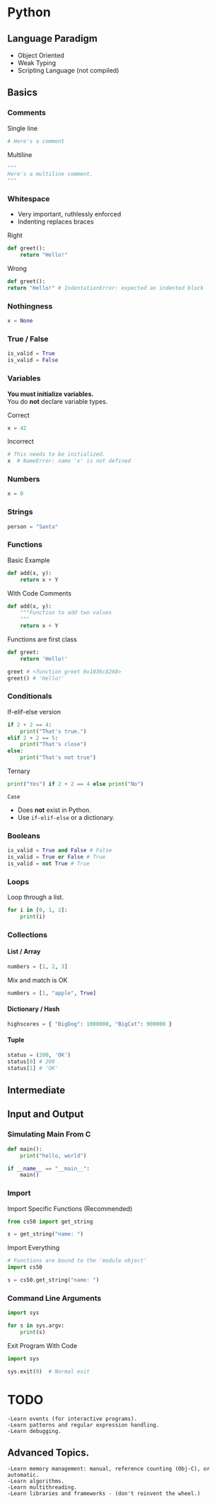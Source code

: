 # Python
## Language Paradigm
* Object Oriented
* Weak Typing
* Scripting Language (not compiled)

## Basics
### Comments
Single line
```py
# Here's a comment
```
Multiline
```py
"""
Here's a multiline comment.
"""
```
### Whitespace
* Very important, ruthlessly enforced
* Indenting replaces braces

Right
```py
def greet():
    return "Hello!"
```
Wrong
```py
def greet():
return "Hello!" # IndentationError: expected an indented block
```
### Nothingness
```py
x = None
```
### True / False
```py
is_valid = True
is_valid = False
```

### Variables
**You must initialize variables.**  
You do **not** declare variable types.

Correct
```py
x = 42
```

Incorrect
```py
# This needs to be initialized.
x  # NameError: name 'x' is not defined
```
### Numbers

```py
x = 0
```
### Strings
```py
person = "Santa"
```
### Functions
Basic Example
```py
def add(x, y):
    return x + Y
```
With Code Comments
```py
def add(x, y):
    """Function to add two values
    """
    return x + Y
```
Functions are first class
```py
def greet:
    return 'Hello!'

greet # <function greet 0x1036c8268>
greet() # 'Hello!'

```
### Conditionals
If-elif-else version
```py
if 2 + 2 == 4:
    print("That's true.")
elif 2 + 2 == 5:
    print("That's close")
else:
    print("That's not true")
```
Ternary
```py
print("Yes") if 2 + 2 == 4 else print("No")
```
`Case`
* Does **not** exist in Python.
* Use `if-elif-else` or a dictionary.

### Booleans
```py
is_valid = True and False # False
is_valid = True or False # True
is_valid = not True # True
```

### Loops
Loop through a list.
```py
for i in [0, 1, 2]:
    print(i)
```

### Collections
#### List / Array
```py
numbers = [1, 2, 3]
```
Mix and match is OK
```py
numbers = [1, "apple", True]
```
#### Dictionary / Hash
```py
highscores = { "BigDog": 1000000, "BigCat": 900000 }
```
#### Tuple
```py
status = (200, 'OK')
status[0] # 200
status[1] # 'OK'
```

## Intermediate
## Input and Output
### Simulating Main From C
```py
def main():
    print("hello, world")

if __name__ == "__main__":
    main()
```
### Import
Import Specific Functions (Recommended)
```py
from cs50 import get_string

s = get_string("name: ")
```
Import Everything
```py
# Functions are bound to the 'module object'
import cs50

s = cs50.get_string("name: ")
```
### Command Line Arguments
```py
import sys

for s in sys.argv:
    print(s)
```

Exit Program With Code
```py
import sys

sys.exit(0)  # Normal exit
```
# TODO
    -Learn events (for interactive programs).
    -Learn patterns and regular expression handling.
    -Learn debugging.

## Advanced Topics.
    -Learn memory management: manual, reference counting (Obj-C), or automatic.
    -Learn algorithms.
    -Learn multithreading.
    -Learn libraries and frameworks - (don't reinvent the wheel.)
